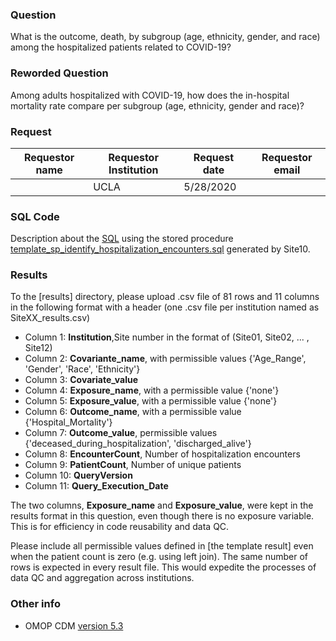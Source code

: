 ### Question
What is the outcome, death, by subgroup (age, ethnicity, gender, and race) among the hospitalized patients related to COVID-19?

### Reworded Question
Among adults hospitalized with COVID-19, how does the in-hospital mortality rate compare per subgroup (age, ethnicity, gender and race)?

### Request
| Requestor name | Requestor Institution| Request date | Requestor email        |
|----------------|----------------------|--------------|------------------------|
|    | UCLA                 | 5/28/2020    |   |

### SQL Code
Description about the [SQL](sql/template_query.sql) using the stored procedure [template_sp_identify_hospitalization_encounters.sql](https://github.com/DBMI/R2D2-Public/blob/master/Question_0000/sql/template_sp_identify_hospitalization_encounters.sql) generated by Site10.

### Results
To the [results] directory, please upload .csv file of 81 rows and 11 columns in the following format with a header (one .csv file per institution named as SiteXX_results.csv)
  * Column 1: **Institution**,Site number in the format of (Site01, Site02, ... , Site12)
  * Column 2: **Covariante_name**, with permissible values {'Age_Range', 'Gender', 'Race', 'Ethnicity'}
  * Column 3: **Covariate_value**
  * Column 4: **Exposure_name**, with a permissible value {'none'}
  * Column 5: **Exposure_value**, with a permissible value {'none'}
  * Column 6: **Outcome_name**, with a permissible value {'Hospital_Mortality'}
  * Column 7: **Outcome_value**, permissible values {'deceased_during_hospitalization', 'discharged_alive'}
  * Column 8: **EncounterCount**, Number of hospitalization encounters
  * Column 9: **PatientCount**, Number of unique patients
  * Column 10: **QueryVersion**
  * Column 11: **Query_Execution_Date**

The two columns, **Exposure_name** and **Exposure_value**, were kept in the results format in this question, even though there is no exposure variable. This is for efficiency in code reusability and data QC.


Please include all permissible values defined in [the template result] even when the patient count is zero (e.g. using left join). The same number of rows is expected in every result file. This would expedite the processes of data QC and aggregation across institutions.

### Other info
  * OMOP CDM [version 5.3](https://github.com/OHDSI/CommonDataModel/releases/tag/v5.3.1)
